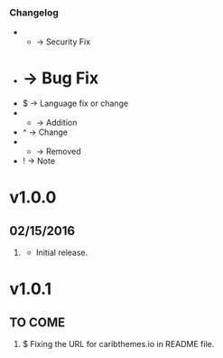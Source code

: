 ### Changelog

 * * -> Security Fix
 * # -> Bug Fix
 * $ -> Language fix or change
 * + -> Addition
 * ^ -> Change
 * - -> Removed
 * ! -> Note

# v1.0.0
## 02/15/2016

1. [](#new)
    * Initial release.

# v1.0.1
## TO COME

1. [](#new)
    $ Fixing the URL for caribthemes.io in README file.
